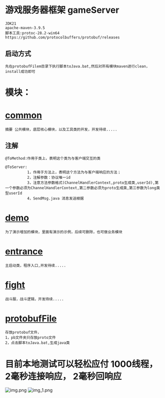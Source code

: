 # 游戏服务器框架 gameServer
    JDK21
    apache-maven-3.9.5
    脚本工具:protoc-28.2-win64  https://github.com/protocolbuffers/protobuf/releases

## 启动方式 
    先在protobufFilem目录下执行脚本toJava.bat,然后对所有模块maven进行clean，install成功即可

# 模块：
# [common](common)
    摘要 公共模块，底层核心模块，以及工具类的开发，开发待续.....
## 注解 
    @ToMethod:作用于类上，表明这个类为与客户端交互的类
    
    @ToServer:
              1，作用于方法上，表明这个方法为与客户端响应的方法；
              2，注解参数：协议唯一id
              3，注意方法参数格式(ChannelHandlerContext,proto生成类,userId),第一个参数必须为ChannelHandlerContext,第二参数必须为proto生成类,第三参数为long类型userId
              4，SendMsg.java 消息发送根据

# [demo](demo)
    为了演示增加的模块，里面有演示的示例，后续可删除，也可做业务模块

# [entrance](entrance)
    主启动类，程序入口,开发待续.....

# [fight](fight)
    战斗服，战斗逻辑，开发待续.....

# [protobufFile](protobufFile)
    存放protobuf文件，
    1，pb文件夹只存放proto文件
    2，点击脚本toJava.bat,生成java类

# 目前本地测试可以轻松应付 1000线程， 2毫秒连接响应， 2毫秒回响应
![img.png](img.png)
![img_1.png](img_1.png)
